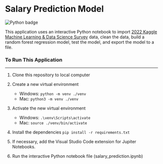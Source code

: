 # Salary Prediction Model

![Python badge](https://img.shields.io/static/v1?message=python&logo=python&labelColor=5c5c5c&color=3776AB&logoColor=white&label=%20&style=for-the-badge)

This application uses an interactive Python notebook to import [2022 Kaggle Machine Learning & Data Science Survey](https://www.kaggle.com/c/kaggle-survey-2022/data) data, clean the data, build a random forest regression model, test the model, and export the model to a file.

### To Run This Application

---

1. Clone this repository to local computer

2. Create a new virtual environment

   - Windows: `python -m venv ./venv`
   - Mac: `python3 -m venv ./venv`

3. Activate the new virtual environment

   - Windows: `.\venv\Scripts\activate`
   - Mac: `source ./venv/bin/activate`

4. Install the dependencies `pip install -r requirements.txt`

5. If necessary, add the Visual Studio Code extension for Jupiter Notebooks.

6. Run the interactive Python notebook file (salary_prediction.ipynb)